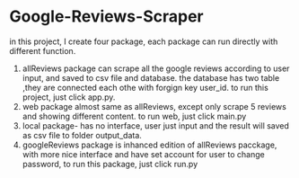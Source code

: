 # Google-Reviews-Scraper
in  this project, I create four package, each package can run directly with different function.
1) allReviews package can scrape all the google reviews according to user input, and saved to csv file and database. the database has two table ,they are connected each othe with forgign key user_id. to run this project, just click app.py.
2) web package almost same as allReviews, except only scrape 5 reviews and showing different content. to run web, just click main.py
3) local package- has no interface, user just input and  the result will saved as csv file to folder output_data.
4) googleReviews package is inhanced edition of allReviews pacckage, with more nice interface and have set account for user to change password, to run this package, just click run.py
    
